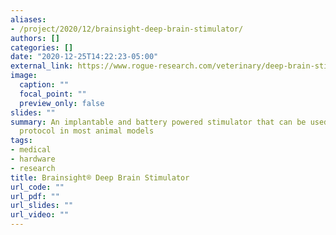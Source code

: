 ```yaml
---
aliases:
- /project/2020/12/brainsight-deep-brain-stimulator/
authors: []
categories: []
date: "2020-12-25T14:22:23-05:00"
external_link: https://www.rogue-research.com/veterinary/deep-brain-stimulator
image:
  caption: ""
  focal_point: ""
  preview_only: false
slides: ""
summary: An implantable and battery powered stimulator that can be used for any stimulation
  protocol in most animal models
tags:
- medical
- hardware
- research
title: Brainsight® Deep Brain Stimulator
url_code: ""
url_pdf: ""
url_slides: ""
url_video: ""
---
```

